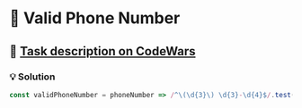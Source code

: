 # 📝 Valid Phone Number

## 🔗 [Task description on CodeWars](https://www.codewars.com/kata/525f47c79f2f25a4db000025)

### 💡 Solution

```javascript
const validPhoneNumber = phoneNumber => /^\(\d{3}\) \d{3}-\d{4}$/.test(phoneNumber);
```
